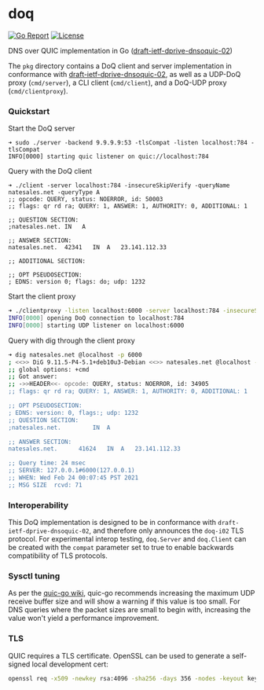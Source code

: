 # doq

[![Go Report](https://goreportcard.com/badge/github.com/natesales/doq?style=for-the-badge)](https://goreportcard.com/report/github.com/natesales/doq)
[![License](https://img.shields.io/github/license/natesales/doq?style=for-the-badge)](https://raw.githubusercontent.com/natesales/doq/main/LICENSE)

DNS over QUIC implementation in Go
([draft-ietf-dprive-dnsoquic-02](https://datatracker.ietf.org/doc/draft-ietf-dprive-dnsoquic/?include_text=1))

The `pkg` directory contains a DoQ client and server implementation in conformance
with [draft-ietf-dprive-dnsoquic-02](https://datatracker.ietf.org/doc/draft-ietf-dprive-dnsoquic/?include_text=1), as
well as a UDP-DoQ proxy (`cmd/server`), a CLI client (`cmd/client`), and a DoQ-UDP proxy (`cmd/clientproxy`).

### Quickstart

Start the DoQ server
```shell
➜ sudo ./server -backend 9.9.9.9:53 -tlsCompat -listen localhost:784 -tlsCompat
INFO[0000] starting quic listener on quic://localhost:784
```

Query with the DoQ client
```
➜ ./client -server localhost:784 -insecureSkipVerify -queryName natesales.net -queryType A
;; opcode: QUERY, status: NOERROR, id: 50003
;; flags: qr rd ra; QUERY: 1, ANSWER: 1, AUTHORITY: 0, ADDITIONAL: 1

;; QUESTION SECTION:
;natesales.net.	IN	 A

;; ANSWER SECTION:
natesales.net.	42341	IN	A	23.141.112.33

;; ADDITIONAL SECTION:

;; OPT PSEUDOSECTION:
; EDNS: version 0; flags: do; udp: 1232
```

Start the client proxy
```bash
➜ ./clientproxy -listen localhost:6000 -server localhost:784 -insecureSkipVerify
INFO[0000] opening DoQ connection to localhost:784
INFO[0000] starting UDP listener on localhost:6000
```

Query with dig through the client proxy
```bash
➜ dig natesales.net @localhost -p 6000
; <<>> DiG 9.11.5-P4-5.1+deb10u3-Debian <<>> natesales.net @localhost -p 6000
;; global options: +cmd
;; Got answer:
;; ->>HEADER<<- opcode: QUERY, status: NOERROR, id: 34905
;; flags: qr rd ra; QUERY: 1, ANSWER: 1, AUTHORITY: 0, ADDITIONAL: 1

;; OPT PSEUDOSECTION:
; EDNS: version: 0, flags:; udp: 1232
;; QUESTION SECTION:
;natesales.net.			IN	A

;; ANSWER SECTION:
natesales.net.		41624	IN	A	23.141.112.33

;; Query time: 24 msec
;; SERVER: 127.0.0.1#6000(127.0.0.1)
;; WHEN: Wed Feb 24 00:07:45 PST 2021
;; MSG SIZE  rcvd: 71
```

### Interoperability

This DoQ implementation is designed to be in conformance with `draft-ietf-dprive-dnsoquic-02`, and therefore only
announces the `doq-i02` TLS protocol. For experimental interop testing, `doq.Server` and `doq.Client` can be created
with the `compat` parameter set to true to enable backwards compatibility of TLS protocols.

### Sysctl tuning

As per the [quic-go wiki](https://github.com/lucas-clemente/quic-go/wiki/UDP-Receive-Buffer-Size), quic-go recommends
increasing the maximum UDP receive buffer size and will show a warning if this value is too small. For DNS queries where
the packet sizes are small to begin with, increasing the value won't yield a performance improvement.

### TLS

QUIC requires a TLS certificate. OpenSSL can be used to generate a self-signed local development cert:

```bash
openssl req -x509 -newkey rsa:4096 -sha256 -days 356 -nodes -keyout key.pem -out cert.pem -subj "/CN=localhost"
```
